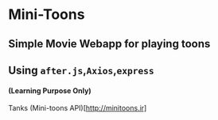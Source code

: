 # Mini-Toons
## Simple Movie Webapp for playing toons

## Using ``after.js``,``Axios``,``express``
#### (Learning Purpose Only)
Tanks (Mini-toons API)[http://minitoons.ir]
